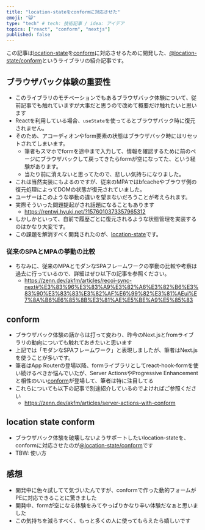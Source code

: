 ```yaml
---
title: "location-stateをconformに対応させた"
emoji: "😺"
type: "tech" # tech: 技術記事 / idea: アイデア
topics: ["react", "conform", "nextjs"]
published: false
---
```


この記事は[location-state](https://www.npmjs.com/package/@location-state/core)を[conform](https://ja.conform.guide/)に対応させるために開発した、[@location-state/conform](https://www.npmjs.com/package/@location-state/conform)というライブラリの紹介記事です。

## ブラウザバック体験の重要性

- このライブラリのモチベーションでもあるブラウザバック体験について、従前記事でも触れていますが大事だと思うので改めて概要だけ触れたいと思います
- Reactを利用している場合、`useState`を使ってるとブラウザバック時に復元されません。
- そのため、アコーディオンやform要素の状態はブラウザバック時にはリセットされてしまいます。
  - 筆者もスマホでformを途中まで入力して、情報を確認するために前のページにブラウザバックして戻ってきたらformが空になってた、という経験があります。
  - 当たり前に消えないと思ってたので、悲しい気持ちになりました。
- これは当然実装にもよるのですが、従来のMPAではbfcacheやブラウザ側の復元処理によってDOMの状態が復元されていました。
- ユーザーはこのような挙動の違いを望まないだろうことが考えられます。
- 実際そういった問題提起がされ話題になることもあります
  - https://rentwi.hyuki.net/?1576010373357965312
- しかしかといって、自前で履歴ごとに復元されるような状態管理を実装するのはかなり大変です。
- この課題を解消すべく開発されたのが、[location-state](https://www.npmjs.com/package/@location-state/core)です。

### 従来のSPAとMPAの挙動の比較

- ちなみに、従来のMPAとモダンなSPAフレームワークの挙動の比較や考察は過去に行っているので、詳細はぜひ以下の記事を参照ください。
  - https://zenn.dev/akfm/articles/recoi-sync-next#%E3%83%96%E3%83%A9%E3%82%A6%E3%82%B6%E3%83%90%E3%83%83%E3%82%AF%E6%99%82%E3%81%AEui%E7%8A%B6%E6%85%8B%E3%81%AE%E5%BE%A9%E5%85%83

## conform

- ブラウザバック体験の話からは打って変わり、昨今のNext.jsとfromライブラリの動向についても触れておきたいと思います
- 上記では「モダンなSPAフレームワーク」と表現しましたが、筆者はNext.jsを使うことが多いです。
- 筆者はApp Routerの登場以降、formライブラリとしてreact-hook-formを使い続けるべきか悩んでいたが、Server ActionsやProgressive Enhancementと相性のいい[conform](https://ja.conform.guide/)が登場して、筆者は特に注目してる
- これらについても以下の記事で別途紹介しているのでよければご参照ください
  - https://zenn.dev/akfm/articles/server-actions-with-conform

## location state conform

- ブラウザバック体験を破壊しないようサポートしたいlocation-stateを、conformに対応させたのが[@location-state/conform](https://www.npmjs.com/package/@location-state/conform)です
- TBW: 使い方

## 感想

- 開発中に色々試してて気づいたんですが、conformで作った動的フォームがPEに対応できることに驚きました
- 開発中、formが空になる体験をみてやっぱりかなり辛い体験だなぁと思いました
- この気持ちを減らすべく、もっと多くの人に使ってもらえたら嬉しいです
